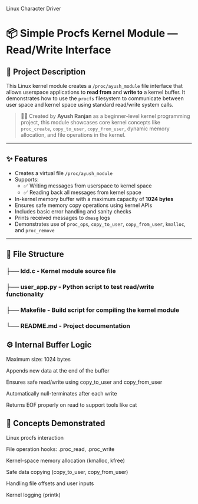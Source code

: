 Linux Character Driver

# 📦 Simple Procfs Kernel Module — Read/Write Interface

## 🔧 Project Description

This Linux kernel module creates a `/proc/ayush_module` file interface that allows userspace applications to **read from** and **write to** a kernel buffer. It demonstrates how to use the `procfs` filesystem to communicate between user space and kernel space using standard read/write system calls.

> 🧑‍💻 Created by **Ayush Ranjan** as a beginner-level kernel programming project, this module showcases core kernel concepts like `proc_create`, `copy_to_user`, `copy_from_user`, dynamic memory allocation, and file operations in the kernel.

---

## ✨ Features

- Creates a virtual file `/proc/ayush_module`
- Supports:
  - ✅ Writing messages from userspace to kernel space
  - ✅ Reading back all messages from kernel space
- In-kernel memory buffer with a maximum capacity of **1024 bytes**
- Ensures safe memory copy operations using kernel APIs
- Includes basic error handling and sanity checks
- Prints received messages to `dmesg` logs
- Demonstrates use of `proc_ops`, `copy_to_user`, `copy_from_user`, `kmalloc`, and `proc_remove`

---

## 📁 File Structure

### ├── ldd.c - Kernel module source file
### ├── user_app.py - Python script to test read/write functionality
### ├── Makefile - Build script for compiling the kernel module
### └── README.md - Project documentation

## ⚙️ Internal Buffer Logic
Maximum size: 1024 bytes

Appends new data at the end of the buffer

Ensures safe read/write using copy_to_user and copy_from_user

Automatically null-terminates after each write

Returns EOF properly on read to support tools like cat

## 🧠 Concepts Demonstrated

Linux procfs interaction

File operation hooks: .proc_read, .proc_write

Kernel-space memory allocation (kmalloc, kfree)

Safe data copying (copy_to_user, copy_from_user)

Handling file offsets and user inputs

Kernel logging (printk)